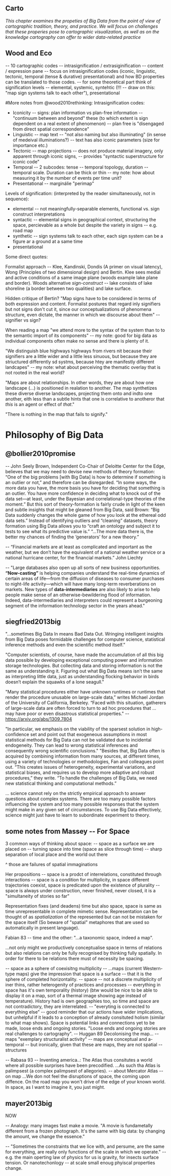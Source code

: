 Carto
-----

  *This chapter examines the propeties of Big Data from the point of view of cartographic tradition, theory, and practice. We will focus on challenges that these properies pose to cartographic visualization, as well as on the knowledge cartography can offer to wider data-related practice*



## Wood and Eco
-- 10 cartographic codes -- intrasignification / extrasiginification
-- content / expression pane
-- focus on intrasignification codes (iconic, linguistic, tectonic, temporal (tense & durative) presentational) and how BD properties can be translated to those codes.
-- for some theoretical part think of signification levels -- elemental, systemic, syntehtic (!!! -- draw on this: "map sign systems talk to each other"), presentational

#More notes from @wood2010rethinking:
Intrasignification codes:

* Iconicity -- signs: plan information vs plan-free information -- "continuum between and beyond" these (to which extent is sign dependent on a real extent of phenomenon)
-- plan free is "disengaged from direct spatial correspondence"
* Linguistic -- map text -- "not also naming but also illuminating" (in sense of medeival illuminations?)
-- text has also iconic parameters (size for importance etc.)
* Tectonic -- map projections
-- does not produce material imagery, only apparent through iconic signs,
-- provides "syntactic superstructure for iconic code"
* Temporal -- 2 subcodes: tense -- temporal topology, duration -- temporal scale. Duration can be thick or thin -- my note: how about measuring it by the number of events per time unit?
* Presentational -- marginálie "perimap"

Levels of signification: (interpreted by the reader simultaneously, not in sequence):
* elemental -- not meaningfully-separable elements, functional vs. sign construct interpretations
* syntactic -- elemental signs in geographical context, structuring the space, percievable as a whole but despite the variety in signs -- e.g. road map
* synthetic -- sign systems talk to each other, each sign system can be a figure ar a ground at a same time
* presentational

Some direct quotes:

Formalist approach -- Klee, Kandinski, Dondis (A primer on visual latency), Wong (Principles of two dimensional design) and Bertin. Klee sees medial and active conditions of a same image plane (woods example lake plane and border). Woods alternative *sign-construct* -- lake consists of lake shoreline (a border between two qualities) and lake surface.

Hidden critique of Bertin? "Map signs have to be considered in terms of both expression and content. Formalist postures that regard inly signifiers but not signs don't cut it, since our conceptualizations of phenomena structure, even dictate, the manner in which we discourse about them" -- signifier vs sign?

When reading a map "we attend more to the syntax of the system than to to the semantic import of its components" -- my note: good for big data as individual components often make no sense and there is plenty of it.

"We distinguish blue highways highways from rivers nit because their signifiers are a little wider and a little less sinuous, but because they are striuctured differently sd systms, because htey are manifestly different landcapes" -- my note: what about perceiving the thematic overlay that is not rooted in the real world?

"Maps are about relationships. In other words, they are about how one landscape (...) is positioned in realation to another. The map synthetizes these diverse diverse landscapes, projecting them onto and indto one another, eith less than a subtle hints that one is correlative to anotheror that *this* is an agent or effect of *that*."

"There is nothing in the map that fails to signify."


# Philosophy of Big Data

@bollier2010promise
-------------------

-- John Seely Brown, Independent Co-Chair of Deloitte Center for the Edge, believes that we may need to devise new methods of theory formation: “One of the big problems [with Big Data] is how to determine if something is an outlier or not,” and therefore can be disregarded. “In some ways, the more data you have, the more basis you have for deciding that something is an outlier. You have more confidence in deciding what to knock out of the data set—at least, under the Bayesian and correlational-type theories of the moment.”
But this sort of theory-formation is fairly crude in light of the keen
and subtle insights that might be gleaned from Big Data, said Brown:
“Big Data suddenly changes the whole game of how you look at the
ethereal odd data sets.”  Instead of identifying outliers and “cleaning” datasets, theory formation using Big Data allows you to “craft an ontology and subject it to tests to see what its predictive value is.” “...The more data there is, the better my chances of finding the ‘generators’ for a new theory.”

-- “Financial markets are at least as complicated and important as the weather, but we don’t have the equivalent of a national weather service or a national hurricane center, for the financial markets.” John Liechty

-- "Large databases also open up all sorts of new business opportunities. **“Now-casting”** is helping companies understand the real-time dynamics of certain areas of life—from the diffusion of diseases to consumer purchases to night-life activity—which will have many long-term reverberations on markets. New types of **data-intermediaries** are also likely to arise to help people make sense of an otherwise-bewildering flood of information.  Indeed, data-intermediaries and interpreters could represent a burgeoning segment of the information technology sector in the years ahead."


siegfried2013big
-----------------
"...sometimes Big Data In means Bad Data Out. Wringing intelligent insights from Big Data poses formidable challenges for computer science, statistical inference methods and even the scientific method itself."

"Computer scientists, of course, have made the accumulation of all this big data possible by developing exceptional computing power and information storage technologies. But collecting data and storing information is not the same as understanding it. Figuring out what Big Data means isn’t the same as interpreting little data, just as understanding flocking behavior in birds doesn’t explain the squawks of a lone seagull."

"Many statistical procedures either have unknown runtimes or runtimes that render the procedure unusable on large-scale data,” writes Michael Jordan of the University of California, Berkeley. “Faced with this situation, gatherers of large-scale data are often forced to turn to ad hoc procedures that … may have poor or even disastrous statistical properties." -- <https://arxiv.org/abs/1309.7804>

"In particular, we emphasis on the viability of the sparsest solution in high-confidence set and point out that exogeneous assumptions in most statistical methods for Big Data can not be validated due to incidental endogeneity. They can lead to wrong statistical inferences and consequently wrong scientific conclusions."
"Besides that, Big Data often is acquired by combining information from many sources, at different times, using a variety of technologies or methodologies, Fan and colleagues point out. “This creates issues of heterogeneity, experimental variations, and statistical biases, and requires us to develop more adaptive and robust procedures,” they write. “To handle the challenges of Big Data, we need new statistical thinking and computational methods.”

... science cannot rely on the strictly empirical approach to answer questions about complex systems. There are too many possible factors influencing the system and too many possible responses that the system might make in any given set of circumstances. To use Big Data effectively, science might just have to learn to subordinate experiment to theory.


some notes from Massey -- For Space
-------------------------------------

3 common ways of thinking about space:
-- space as a surface we are placed on
-- turning space into time (space as slice through time)
-- sharp separation of local place and the world out there

^ those are failures of spatial immaginations

Her propositions
-- space is a prodct of interrelations, constituted through interactions
-- space is a condition for multiplicity, in space different trajectories coexist, space is predicated upon the existence of plurality
-- space is always under construction, never finished, never closed, it is a "simultaneity of stories so far"

Representation fixes (and deadens) time but also space, space is same as time unrepresentable in complete mimetic sense. Representation can be thought of as *spatialization* of the represented but can not be mistaken for the space itself (So beware of "spatial" metaphores that are used so automatically in present language).

Fabian 83 -- time and the other: "...a taxonomic space, indeed a map".

...not only might we productively conceptualise space in terms of relations but also relations can only be fully recognised by thinking fully spatially. In order for there to be relations there must of necessity be spacing.

-- space as a sphere of coexisitng multiplicity
-- ...maps (current Western-type maps) give the impression that space is a surface -- that it is the sphere of completed horizontality.
-- space -- not a discrete multiplicity of iner thins, rather heterogenity of practices and processes
-- everything in space has it's own temporality (history) (btw would be nice to be able to display it on a map, sort of a thermal image showing age instead of temperature). History had is own geographies too, so time and space are not contradictory, they are interrelated.
-- "everyting is connected to everything else" -- good reminder that our actions have wider implications, but unhelpful if it leads to a conception of already consituted holism (similar to what map shows). Space is potential links and connections yet to be made, loose ends and ongoing stories. "Loose ends and ongoing stories are real challenges to cartography".
-- Huggan 89 Decolonising the map... -- maps "exemplary structuralist activity"
-- maps are conceptual and a-temporal -- but ironically, given that these are maps, they are not spatial --structures

-- Rabasa 93 -- Inventing america..: The Atlas thus consitutes a world where all possible surprises have been precodified. ...As such tha Atlas is palimpsest (a complex palimpsest of allegories). -- about Mercator Atlas
-- on map ...We don not feel the disruptions of space, the coming upon diffence. On the road map you won't drive of the edge of your known world. In space, as I want to imagine it, you just might.


mayer2013big
-------------

NOW

-- Analogy: many images fast make a movie. "A movie is fundametally different from a frozen photograph. It's the same with big data: by changing the amount, we change the essence."

-- "Sometimes the constraints that we lice with, and persume, are the same for everything, are really only functions of the scale in which we operate." -- e.g. the main operting law of physics for us is gravity, for insects surface tension. Or nanotechonlogy -- at scale small enoug phyiscal properties change.
